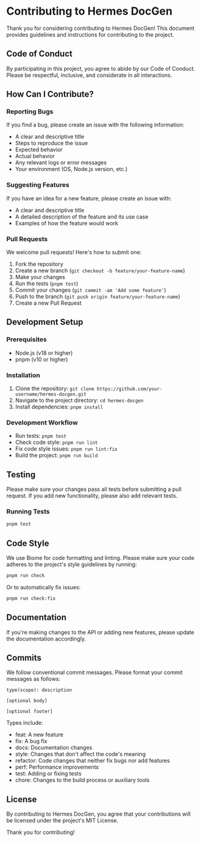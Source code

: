# Contributing to Hermes DocGen

Thank you for considering contributing to Hermes DocGen! This document provides guidelines and instructions for contributing to the project.

## Code of Conduct

By participating in this project, you agree to abide by our Code of Conduct. Please be respectful, inclusive, and considerate in all interactions.

## How Can I Contribute?

### Reporting Bugs

If you find a bug, please create an issue with the following information:

- A clear and descriptive title
- Steps to reproduce the issue
- Expected behavior
- Actual behavior
- Any relevant logs or error messages
- Your environment (OS, Node.js version, etc.)

### Suggesting Features

If you have an idea for a new feature, please create an issue with:

- A clear and descriptive title
- A detailed description of the feature and its use case
- Examples of how the feature would work

### Pull Requests

We welcome pull requests! Here's how to submit one:

1. Fork the repository
2. Create a new branch (`git checkout -b feature/your-feature-name`)
3. Make your changes
4. Run the tests (`pnpm test`)
5. Commit your changes (`git commit -am 'Add some feature'`)
6. Push to the branch (`git push origin feature/your-feature-name`)
7. Create a new Pull Request

## Development Setup

### Prerequisites

- Node.js (v18 or higher)
- pnpm (v10 or higher)

### Installation

1. Clone the repository: `git clone https://github.com/your-username/hermes-docgen.git`
2. Navigate to the project directory: `cd hermes-docgen`
3. Install dependencies: `pnpm install`

### Development Workflow

- Run tests: `pnpm test`
- Check code style: `pnpm run lint`
- Fix code style issues: `pnpm run lint:fix`
- Build the project: `pnpm run build`

## Testing

Please make sure your changes pass all tests before submitting a pull request. If you add new functionality, please also add relevant tests.

### Running Tests

```bash
pnpm test
```

## Code Style

We use Biome for code formatting and linting. Please make sure your code adheres to the project's style guidelines by running:

```bash
pnpm run check
```

Or to automatically fix issues:

```bash
pnpm run check:fix
```

## Documentation

If you're making changes to the API or adding new features, please update the documentation accordingly.

## Commits

We follow conventional commit messages. Please format your commit messages as follows:

```
type(scope): description

[optional body]

[optional footer]
```

Types include:
- feat: A new feature
- fix: A bug fix
- docs: Documentation changes
- style: Changes that don't affect the code's meaning
- refactor: Code changes that neither fix bugs nor add features
- perf: Performance improvements
- test: Adding or fixing tests
- chore: Changes to the build process or auxiliary tools

## License

By contributing to Hermes DocGen, you agree that your contributions will be licensed under the project's MIT License.

Thank you for contributing!